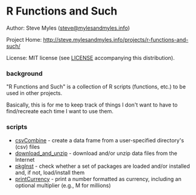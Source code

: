 # R Functions and Such

Author:  Steve Myles (steve@mylesandmyles.info)

Project Home:  http://steve.mylesandmyles.info/projects/r-functions-and-such/

License:  MIT license (see [LICENSE](https://github.com/scumdogsteev/R-functions-and-such/blob/master/LICENSE)
accompanying this distribution).

### background

"R Functions and Such" is a collection of R scripts (functions, etc.) to be 
used in other projects.

Basically, this is for me to keep track of things I don't want to have to 
find/recreate each time I want to use them.

### scripts

* [csvCombine](https://github.com/scumdogsteev/R-functions-and-such/blob/master/csvCombine.R) - 
create a data frame from a user-specified directory's (csv) files
* [download_and_unzip](https://github.com/scumdogsteev/R-functions-and-such/blob/master/download_and_unzip.R) - 
download and/or unzip data files from the Internet
* [pkgInst](https://github.com/scumdogsteev/R-functions-and-such/blob/master/pkgInst.Rmd) - 
check whether a set of packages are loaded and/or installed and, if not, 
load/install them
* [printCurrency](https://github.com/scumdogsteev/R-functions-and-such/blob/master/printCurrency.Rmd) - 
print a number formatted as currency, including an optional multiplier (e.g., M 
for millions)